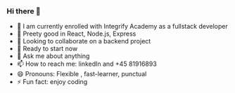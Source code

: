 ### Hi there 👋




- 🔭 I am currently enrolled with Integrify Academy as a fullstack developer
- 🌱 Preety good in React, Node.js, Express
- 👯 Looking to collaborate on a backend project
- 🤔 Ready to start now
- 💬 Ask me about anything
- 📫 How to reach me: linkedIn and +45 81916893
- 😄 Pronouns: Flexible , fast-learner, punctual
- ⚡ Fun fact: enjoy coding
